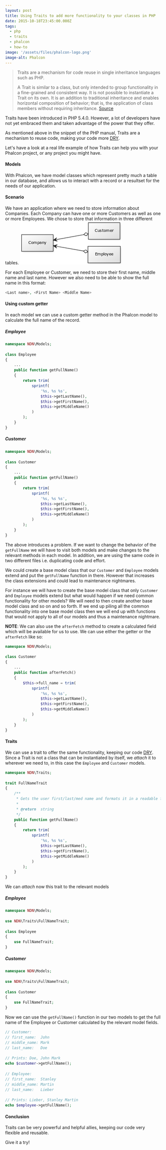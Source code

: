 ```yaml
---
layout: post
title: Using Traits to add more functionality to your classes in PHP
date: 2015-10-18T23:45:00.000Z
tags:
  - php
  - traits
  - phalcon
  - how-to
image: '/assets/files/phalcon-logo.png'
image-alt: Phalcon
---
```

> Traits are a mechanism for code reuse in single inheritance languages such as PHP.
>
> A Trait is similar to a class, but only intended to group functionality in a fine-grained and consistent way. It is not possible to instantiate a Trait on its own. It is an addition to traditional inheritance and enables horizontal composition of behavior; that is, the application of class members without requiring inheritance. [Source](https://php.net/manual/en/language.oop5.traits.php)

Traits have been introduced in PHP 5.4.0. However, a lot of developers have not yet embraced them and taken advantage of the power that they offer.

As mentioned above in the snippet of the PHP manual, Traits are a mechanism to reuse code, making your code more [DRY](https://en.wikipedia.org/wiki/Don%27t_repeat_yourself). 

Let's have a look at a real life example of how Traits can help you with your Phalcon project, or any project you might have.

#### Models

With Phalcon, we have model classes which represent pretty much a table in our database, and allows us to interact with a record or a resultset for the needs of our application.

#### Scenario

We have an application where we need to store information about Companies. Each Company can have one or more Customers as well as one or more Employees. We chose to store that information in three different tables.
<img class="post-image" src="/assets/files/2015-10-18-model.png" />

For each Employee or Customer, we need to store their first name, middle name and last name. However we also need to be able to show the full name in this format:

```php
<Last name>, <First Name> <Middle Name>
``` 

#### Using custom getter

In each model we can use a custom getter method in the Phalcon model to calculate the full name of the record.

##### Employee

```php
namespace NDN\Models;

class Employee
{
    ...
    public function getFullName()
    {
        return trim(
            sprintf(
                '%s, %s %s',
                $this->getLastName(),
                $this->getFirstName(),
                $this->getMiddleName()
            )
        );
    }
}
```

##### Customer

```php
namespace NDN\Models;

class Customer
{
    ...
    public function getFullName()
    {
        return trim(
            sprintf(
                '%s, %s %s',
                $this->getLastName(),
                $this->getFirstName(),
                $this->getMiddleName()
            )
        );
    }
}
```

The above introduces a problem. If we want to change the behavior of the `getFullName` we will have to visit both models and make changes to the relevant methods in each model. In addition, we are using the same code in two different files i.e. duplicating code and effort.

We could create a base model class that our `Customer` and `Employee` models extend and put the `getFullName` function in there. However that increases the class extensions and could lead to maintenance nightmares. 

For instance we will have to create the base model class that only `Customer` and `Employee` models extend but what would happen if we need common functionality for other models? We will need to then create another base model class and so on and so forth. If we end up piling all the common functionality into one base model class then we will end up with functions that would not apply to all of our models and thus a maintenance nightmare.  

**NOTE**: We can also use the `afterFetch` method to create a calculated field which will be available for us to use. We can use either the getter or the `afterFetch` like so:

```php
namespace NDN\Models;

class Customer
{
    ...
    public function afterFetch()
    {
        $this->full_name = trim(
            sprintf(
                '%s, %s %s',
                $this->getLastName(),
                $this->getFirstName(),
                $this->getMiddleName()
            )
        );
    }
}
```

#### Traits

We can use a trait to offer the same functionality, keeping our code [DRY](https://en.wikipedia.org/wiki/Don%27t_repeat_yourself). Since a Trait is not a class that can be instantiated by itself, we *attach* it to wherever we need to, in this case the `Employee` and `Customer` models.

```php
namespace NDN\Traits;

trait FullNameTrait
{
    /**
     * Gets the user first/last/med name and formats it in a readable format
     *
     * @return  string
     */
    public function getFullName()
    {
        return trim(
            sprintf(
                '%s, %s %s',
                $this->getLastName(),
                $this->getFirstName(),
                $this->getMiddleName()
            )
        );
    }
}
```

We can *attach* now this trait to the relevant models


##### Employee

```php
namespace NDN\Models;

use NDN\Traits\FullNameTrait;

class Employee
{
    use FullNameTrait;
}
```

##### Customer

```php
namespace NDN\Models;

use NDN\Traits\FullNameTrait;

class Customer
{
    use FullNameTrait;
}
```

Now we can use the `getFullName()` function in our two models to get the full name of the Employee or Customer calculated by the relevant model fields.

```php
// Customer:
// first_name:  John
// middle_name: Mark
// last_name:   Doe

// Prints: Doe, John Mark
echo $customer->getFullName();

// Employee:
// first_name:  Stanley
// middle_name: Martin
// last_name:   Lieber

// Prints: Lieber, Stanley Martin
echo $employee->getFullName();
```

#### Conclusion

Traits can be very powerful and helpful allies, keeping our code very flexible and reusable.
 
Give it a try!
